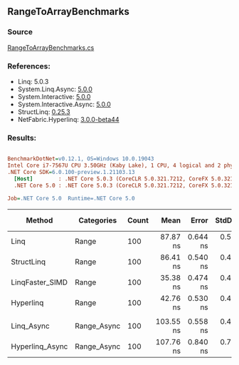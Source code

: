 ﻿## RangeToArrayBenchmarks

### Source
[RangeToArrayBenchmarks.cs](../NetFabric.Hyperlinq.Benchmarks/Benchmarks/RangeToArrayBenchmarks.cs)

### References:
- Linq: 5.0.3
- System.Linq.Async: [5.0.0](https://www.nuget.org/packages/System.Linq.Async/5.0.0)
- System.Interactive: [5.0.0](https://www.nuget.org/packages/System.Interactive/5.0.0)
- System.Interactive.Async: [5.0.0](https://www.nuget.org/packages/System.Interactive.Async/5.0.0)
- StructLinq: [0.25.3](https://www.nuget.org/packages/StructLinq/0.25.3)
- NetFabric.Hyperlinq: [3.0.0-beta44](https://www.nuget.org/packages/NetFabric.Hyperlinq/3.0.0-beta44)

### Results:
``` ini

BenchmarkDotNet=v0.12.1, OS=Windows 10.0.19043
Intel Core i7-7567U CPU 3.50GHz (Kaby Lake), 1 CPU, 4 logical and 2 physical cores
.NET Core SDK=6.0.100-preview.1.21103.13
  [Host]        : .NET Core 5.0.3 (CoreCLR 5.0.321.7212, CoreFX 5.0.321.7212), X64 RyuJIT
  .NET Core 5.0 : .NET Core 5.0.3 (CoreCLR 5.0.321.7212, CoreFX 5.0.321.7212), X64 RyuJIT

Job=.NET Core 5.0  Runtime=.NET Core 5.0  

```
|          Method |  Categories | Count |      Mean |    Error |   StdDev | Ratio |  Gen 0 | Gen 1 | Gen 2 | Allocated |
|---------------- |------------ |------ |----------:|---------:|---------:|------:|-------:|------:|------:|----------:|
|            Linq |       Range |   100 |  87.87 ns | 0.644 ns | 0.570 ns |  1.00 | 0.2218 |     - |     - |     464 B |
|      StructLinq |       Range |   100 |  86.41 ns | 0.540 ns | 0.451 ns |  0.98 | 0.2142 |     - |     - |     448 B |
| LinqFaster_SIMD |       Range |   100 |  35.38 ns | 0.474 ns | 0.421 ns |  0.40 | 0.2027 |     - |     - |     424 B |
|       Hyperlinq |       Range |   100 |  42.76 ns | 0.530 ns | 0.470 ns |  0.49 | 0.2027 |     - |     - |     424 B |
|                 |             |       |           |          |          |       |        |       |       |           |
|      Linq_Async | Range_Async |   100 | 103.55 ns | 0.558 ns | 0.494 ns |  1.00 | 0.2257 |     - |     - |     472 B |
| Hyperlinq_Async | Range_Async |   100 | 107.76 ns | 0.840 ns | 0.702 ns |  1.04 | 0.2027 |     - |     - |     424 B |
